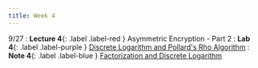 ```yaml
---
title: Week 4
---
```


9/27
: **Lecture 4**{: .label .label-red } Asymmetric Encryption - Part 2
: **Lab 4**{: .label .label-purple } [Discrete Logarithm and Pollard's Rho Algorithm](https://datahub.berkeley.edu/hub/user-redirect/git-pull?repo=https%3A%2F%2Fgithub.com%2FCodebreakingAtCal%2FCodebreakingLabs&urlpath=tree%2FCodebreakingLabs%2FLab4%2Flab04.ipynb&branch=master)
: **Note 4**{: .label .label-blue } [Factorization and Discrete Logarithm](https://codebreakingatcal.org/assets/notes/note4.pdf)
